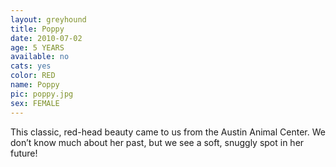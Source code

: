 ```yaml
---
layout: greyhound
title: Poppy
date: 2010-07-02
age: 5 YEARS
available: no
cats: yes
color: RED
name: Poppy
pic: poppy.jpg
sex: FEMALE
---
```


This classic, red-head beauty came to us from the Austin Animal Center.  We don’t know much about her past, but we
see a soft, snuggly spot in her future!
